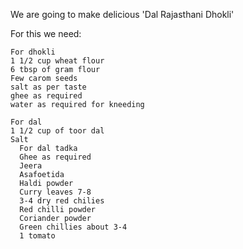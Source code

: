 We are going to make delicious 'Dal Rajasthani Dhokli'

For this we need:
    
    For dhokli
    1 1/2 cup wheat flour
    6 tbsp of gram flour
    Few carom seeds
    salt as per taste 
    ghee as required
    water as required for kneeding

    For dal 
    1 1/2 cup of toor dal
    Salt
      For dal tadka
      Ghee as required
      Jeera
      Asafoetida
      Haldi powder
      Curry leaves 7-8
      3-4 dry red chilies
      Red chilli powder
      Coriander powder
      Green chillies about 3-4
      1 tomato

